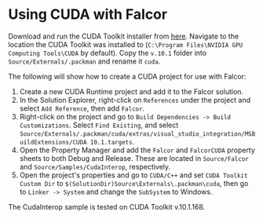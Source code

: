 # Using CUDA with Falcor

Download and run the CUDA Toolkit installer from [here](https://developer.nvidia.com/cuda-10.1-download-archive-update1). Navigate to the location the CUDA Toolkit was installed to (`C:\Program Files\NVIDIA GPU Computing Tools\CUDA` by default). Copy the `v.10.1` folder into `Source/Externals/.packman` and rename it `cuda`.

The following will show how to create a CUDA project for use with Falcor:
1. Create a new CUDA Runtime project and add it to the Falcor solution.
2. In the Solution Explorer, right-click on `References` under the project and select `Add Reference`, then add `Falcor`.
3. Right-click on the project and go to `Build Dependencies -> Build Customizations`. Select `Find Existing`, and select `Source/Externals/.packman/cuda/extras/visual_studio_integration/MSBuildExtensions/CUDA 10.1.targets`.
4. Open the Property Manager and add the `Falcor` and `FalcorCUDA` property sheets to both Debug and Release. These are located in `Source/Falcor` and `Source/Samples/CudaInterop`, respectively.
5. Open the project's properties and go to `CUDA/C++` and set `CUDA Toolkit Custom Dir` to `$(SolutionDir)Source\Externals\.packman\cuda`, then go to `Linker -> System` and change the `SubSystem` to Windows.

The CudaInterop sample is tested on CUDA Toolkit v.10.1.168.
